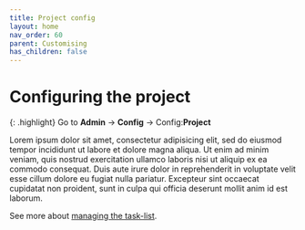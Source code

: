 ```yaml
---
title: Project config
layout: home
nav_order: 60
parent: Customising
has_children: false
---
```



# Configuring the project

{: .highlight}
Go to **Admin** → **Config** → Config:**Project**

Lorem ipsum dolor sit amet, consectetur adipisicing elit, sed do eiusmod tempor incididunt ut labore et dolore magna aliqua. Ut enim ad minim veniam, quis nostrud exercitation ullamco laboris nisi ut aliquip ex ea commodo consequat. Duis aute irure dolor in reprehenderit in voluptate velit esse cillum dolore eu fugiat nulla pariatur. Excepteur sint occaecat cupidatat non proident, sunt in culpa qui officia deserunt mollit anim id est laborum.
 
 See more about [managing the task-list](../static-content/task-list).